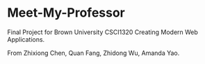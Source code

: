 Meet-My-Professor
=================

Final Project for Brown University CSCI1320 Creating Modern Web Applications.

From Zhixiong Chen, Quan Fang, Zhidong Wu, Amanda Yao.
